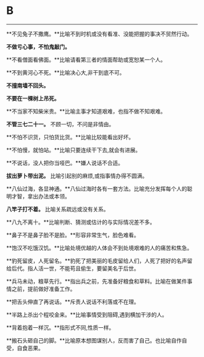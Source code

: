 # B

---

**不见兔子不撒鹰。**比喻不到时机或没有看准、没能把握的事决不贸然行动。

**不做亏心事，不怕鬼敲门。**

**不看僧面看佛面。**比喻请看第三者的情面帮助或宽恕某一个人。

**不到黄河心不死。**比喻决心大,非干到底不可。

**不撞南墙不回头。**

**不要在一棵树上吊死。**

**不当家不知柴米贵。**比喻主事才知道艰难，也指不做不知艰难。

**不管三七二十一。** 不顾一切，不问是非情由。

**不怕不识货，只怕货比货。**比喻比较能看出好坏。

**不怕慢，就怕站。**比喻只要连续干下去,就会有进展。

**不说话，没人把你当哑巴。**嫌人说话不合适。

**拔出萝卜带出泥。**  比喻引起别的麻烦,或指事情办得不圆满。

**八仙过海，各显神通。**八仙过海时各有一套方法。比喻充分发挥每个人的聪明才智，拿出办法或本领。

**八竿子打不着。**   比喻关系疏远或没有关系。

**八九不离十。**比喻判断、猜测或估计的与实际情况差不多。

**鼻子不是鼻子脸不是脸。**形容非常生气，脸色难看。

**饱汉不吃饿汉饥。**比喻处境优越的人体会不到处境艰难的人的痛苦和焦急。

**豹死留皮，人死留名。**豹死了把美丽的毛皮留给人们，人死了把好的名声留给后代。指人活一世，不能苟且偷生，要留美名于后世。

**兵马未动，粮草先行。**指出兵之前，先准备好粮食和草料。比喻在做某件事情之前，提前做好准备工作。

**把舌头伸直了再说话。**斥责人说话不利落或不在理。

**半路上杀出个程咬金来。**比喻事情受到阻碍,遇到横加干涉的人。

**背着抱着一样沉。**指形式不同,性质一样。

**搬石头砸自己的脚。**比喻原本想图谋别人，反而害了自己。也比喻自作自受，自食恶果。